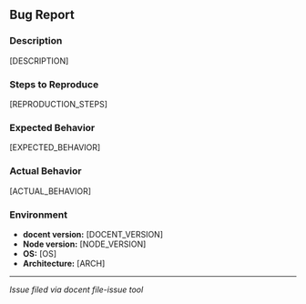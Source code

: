 ## Bug Report

### Description

[DESCRIPTION]

### Steps to Reproduce

[REPRODUCTION_STEPS]

### Expected Behavior

[EXPECTED_BEHAVIOR]

### Actual Behavior

[ACTUAL_BEHAVIOR]

### Environment

- **docent version:** [DOCENT_VERSION]
- **Node version:** [NODE_VERSION]
- **OS:** [OS]
- **Architecture:** [ARCH]

---

_Issue filed via docent file-issue tool_
